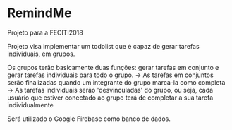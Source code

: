 # RemindMe
Projeto para a FECITI2018


Projeto visa implementar um todolist que é capaz de gerar tarefas individuais, em grupos.

Os grupos terão basicamente duas funções: gerar tarefas em conjunto e gerar tarefas individuais para todo o grupo.
    -> As tarefas em conjuntos serão finalizadas quando um integrante do grupo marca-la como completa
    -> As tarefas individuais serão 'desvinculadas' do grupo, ou seja, cada usuário que estiver conectado ao grupo terá de completar a sua tarefa individualmente


Será utilizado o Google Firebase como banco de dados.
